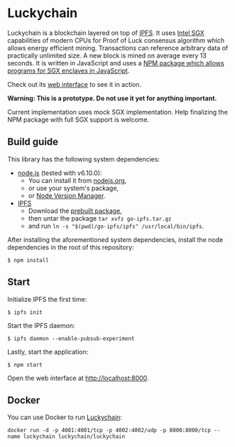 # Luckychain

Luckychain is a blockchain layered on top of [IPFS](https://ipfs.io/). It uses [Intel SGX](https://software.intel.com/en-us/sgx)
capabilities of modern CPUs for Proof of Luck consensus algorithm which allows energy efficient mining.
Transactions can reference arbitrary data of practically unlimited size. A new block is mined on
average every 13 seconds. It is written in JavaScript and uses a [NPM package which allows programs
for SGX enclaves in JavaScript](https://github.com/luckychain/node-secureworker).

Check out its [web interface](https://lucky.tnode.com/) to see it in action.

**Warning: This is a prototype. Do not use it yet for anything important.**

Current implementation uses mock SGX implementation. Help finalizing the NPM package with full SGX support is welcome.

## Build guide

This library has the following system dependencies:

* [node.js](https://nodejs.org/) (tested with v6.10.0): 
  * You can install it from [nodejs.org](https://nodejs.org/en/),
  * or use your system's package,
  * or [Node Version Manager](https://github.com/creationix/nvm).
* [IPFS](https://ipfs.io/)
  * Download the [prebuilt package](https://ipfs.io/docs/install/),
  * then untar the package `tar xvfz go-ipfs.tar.gz`
  * and run `ln -s "$(pwd)/go-ipfs/ipfs" /usr/local/bin/ipfs`.

After installing the aforementioned system dependencies, install the node dependencies in the root of this repository:

```
$ npm install
```

## Start

Initialize IPFS the first time:

```
$ ipfs init
```

Start the IPFS daemon:

```
$ ipfs daemon --enable-pubsub-experiment
```

Lastly, start the application:
```
$ npm start
```

Open the web interface at [http://localhost:8000](http://localhost:8000).

## Docker

You can use Docker to run [Luckychain](https://hub.docker.com/r/luckychain/luckychain/):

```
docker run -d -p 4001:4001/tcp -p 4002:4002/udp -p 8000:8000/tcp --name luckychain luckychain/luckychain
```
